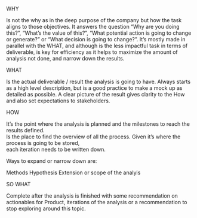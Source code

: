 WHY

Is not the why as in the deep purpose of the company but how the task 
aligns to those objectives. It answers the question “Why are you doing this?”, 
“What’s the value of this?”, “What potential action is going to change or generate?” 
or “What decision is going to change?”. 
It’s mostly made in parallel with the WHAT, 
and although is the less impactful task in terms of deliverable, 
is key for efficiency as it helps to maximize the amount of analysis not done, 
and narrow down the results. 


WHAT

Is the actual deliverable / result the analysis is going to have. 
Always starts as a high level description, but is a good practice to make a 
mock up as detailed as possible. A clear picture of the result gives clarity to 
the How and also set expectations to stakeholders.

HOW

It’s the point where the analysis is planned and the milestones to reach the results defined.  
Is the place to find the overview of all the process. 
Given it’s where the process is going to be stored,  
each iteration needs to be written down.

Ways to expand or narrow down are:

Methods
Hypothesis
Extension or scope of the analyis

SO WHAT

Complete after the analysis is finished with some recommendation on actionables for Product, iterations of the analysis or a recommendation to stop exploring around this topic.

